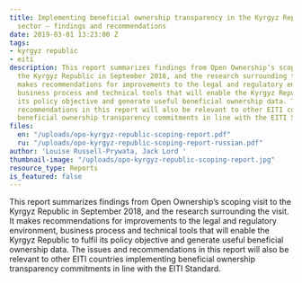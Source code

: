 ```yaml
---
title: Implementing beneficial ownership transparency in the Kyrgyz Republic extractives
  sector — findings and recommendations
date: 2019-03-01 13:23:00 Z
tags:
- kyrgyz republic
- eiti
description: This report summarizes findings from Open Ownership’s scoping visit to
  the Kyrgyz Republic in September 2018, and the research surrounding the visit. It
  makes recommendations for improvements to the legal and regulatory environment,
  business process and technical tools that will enable the Kyrgyz Republic to fulfil
  its policy objective and generate useful beneficial ownership data. The issues and
  recommendations in this report will also be relevant to other EITI countries implementing
  beneficial ownership transparency commitments in line with the EITI Standard.
files:
  en: "/uploads/opo-kyrgyz-republic-scoping-report.pdf"
  ru: "/uploads/opo-kyrgyz-republic-scoping-report-russian.pdf"
author: 'Louise Russell-Prywata, Jack Lord '
thumbnail-image: "/uploads/opo-kyrgyz-republic-scoping-report.jpg"
resource_type: Reports
is_featured: false
---
```


This report summarizes findings from Open Ownership’s scoping visit to the Kyrgyz Republic in September 2018, and the research surrounding the visit. It makes recommendations for improvements to the legal and regulatory environment, business process and technical tools that will enable the Kyrgyz Republic to fulfil its policy objective and generate useful beneficial ownership data. The issues and recommendations in this report will also be relevant to other EITI countries implementing beneficial ownership transparency commitments in line with the EITI Standard.
